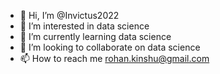 - 👋 Hi, I’m @Invictus2022
- 👀 I’m interested in data science 
- 🌱 I’m currently learning data science 
- 💞️ I’m looking to collaborate on data science 
- 📫 How to reach me rohan.kinshu@gmail.com

<!---
Invictus2022/Invictus2022 is a ✨ special ✨ repository because its `README.md` (this file) appears on your GitHub profile.
You can click the Preview link to take a look at your changes.
--->
